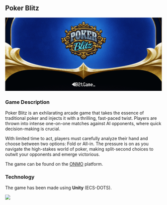 ## Poker Blitz

![](Assets/banner.png)

### Game Description

Poker Blitz is an exhilarating arcade game that takes the essence of traditional poker and injects it with a thrilling, fast-paced twist. Players are thrown into intense one-on-one matches against AI opponents, where quick decision-making is crucial.

With limited time to act, players must carefully analyze their hand and choose between two options: Fold or All-in. The pressure is on as you navigate the high-stakes world of poker, making split-second choices to outwit your opponents and emerge victorious.

The game can be found on the [ONMO](https://play.onmo.com/) platform.

### Technology

The game has been made using **Unity** (ECS-DOTS).

![](Assets/gameplay.gif)
